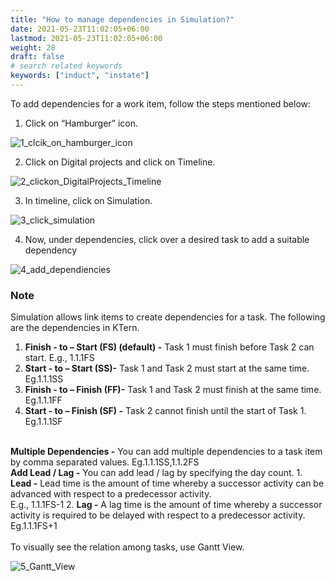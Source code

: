 ```yaml
---
title: "How to manage dependencies in Simulation?"
date: 2021-05-23T11:02:05+06:00
lastmod: 2021-05-23T11:02:05+06:00
weight: 28
draft: false
# search related keywords
keywords: ["induct", "instate"]
---
```



To add dependencies for a work item, follow the steps mentioned below:

1. Click on “Hamburger” icon.

![1_clcik_on_hamburger_icon](https://storage.googleapis.com/ktern-public-files/product-documentation/Simulation/1_clcik_on_hamburger_icon.png)

2.  Click on Digital projects and click on Timeline.

![2_clickon_DigitalProjects_Timeline](https://storage.googleapis.com/ktern-public-files/product-documentation/Simulation/2_clickon_DigitalProjects_Timeline.png)

3. In timeline, click on Simulation.

![3_click_simulation](https://storage.googleapis.com/ktern-public-files/product-documentation/Simulation/3_click_simulation.png)

4. Now, under dependencies, click over a desired task to add a suitable dependency

![4_add_dependiencies](https://storage.googleapis.com/ktern-public-files/product-documentation/Simulation/4_add_dependiencies.png)


### Note

Simulation allows link items to create dependencies for a task. The following are 
the dependencies in KTern.

1. <b>Finish - to – Start (FS) (default) -</b> Task 1 must finish before Task 2 can start. 
    E.g., 1.1.1FS
2. <b>Start - to – Start (SS)-</b> Task 1 and Task 2 must start at the same time.
    Eg.1.1.1SS
3. <b>Finish - to – Finish (FF)-</b> Task 1 and Task 2 must finish at the same time. 
    Eg.1.1.1FF
4. <b>Start - to – Finish (SF) -</b> Task 2 cannot finish until the start of Task 1. 
    Eg.1.1.1SF
<br>
<b>Multiple Dependencies -</b> You can add multiple dependencies to a task item by comma 
separated values. Eg.1.1.1SS,1.1.2FS
<br>
<b>Add Lead / Lag -</b> You can add lead / lag by specifying the day count.
    1. <b>Lead -</b> Lead time is the amount of time whereby a successor activity can be 
        advanced with respect to a predecessor activity. <br>
        E.g., 1.1.1FS-1
    2. <b>Lag -</b> A lag time is the amount of time whereby a successor activity is required 
    to be delayed with respect to a predecessor activity. <br>
        Eg.1.1.1FS+1
<br>
<br>
To visually see the relation among tasks, use Gantt View.

![5_Gantt_View](https://storage.googleapis.com/ktern-public-files/product-documentation/Simulation/5_Gantt_View.png)
